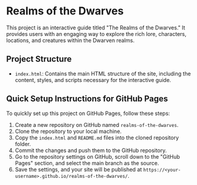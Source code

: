 # Realms of the Dwarves

This project is an interactive guide titled "The Realms of the Dwarves." It provides users with an engaging way to explore the rich lore, characters, locations, and creatures within the Dwarven realms.

## Project Structure

- `index.html`: Contains the main HTML structure of the site, including the content, styles, and scripts necessary for the interactive guide.

## Quick Setup Instructions for GitHub Pages

To quickly set up this project on GitHub Pages, follow these steps:

1. Create a new repository on GitHub named `realms-of-the-dwarves`.
2. Clone the repository to your local machine.
3. Copy the `index.html` and `README.md` files into the cloned repository folder.
4. Commit the changes and push them to the GitHub repository.
5. Go to the repository settings on GitHub, scroll down to the "GitHub Pages" section, and select the main branch as the source.
6. Save the settings, and your site will be published at `https://<your-username>.github.io/realms-of-the-dwarves/`.